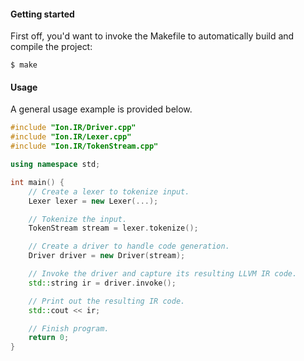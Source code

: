 #### Getting started

First off, you'd want to invoke the Makefile to automatically build and compile the project:

```shell
$ make
```

#### Usage

A general usage example is provided below.

```cpp
#include "Ion.IR/Driver.cpp"
#include "Ion.IR/Lexer.cpp"
#include "Ion.IR/TokenStream.cpp"

using namespace std;

int main() {
    // Create a lexer to tokenize input.
    Lexer lexer = new Lexer(...);

    // Tokenize the input.
    TokenStream stream = lexer.tokenize();

    // Create a driver to handle code generation.
    Driver driver = new Driver(stream);

    // Invoke the driver and capture its resulting LLVM IR code.
    std::string ir = driver.invoke();

    // Print out the resulting IR code.
    std::cout << ir;

    // Finish program.
    return 0;
}
```
